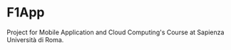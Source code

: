 # F1App

Project for Mobile Application and Cloud Computing's Course at Sapienza Università di Roma.
